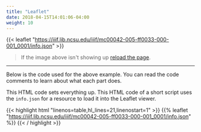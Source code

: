 ```yaml
---
title: "Leaflet"
date: 2018-04-15T14:01:06-04:00
weight: 10
---
```


{{< leaflet "https://iiif.lib.ncsu.edu/iiif/mc00042-005-ff0033-000-001_0001/info.json" >}}

> If the image above isn't showing up <a href="#" onclick="window.location.reload(true);">reload the page</a>.

---

Below is the code used for the above example. You can read the code comments to learn about what each part does.

This HTML code sets everything up. This HTML code of a short script uses the `info.json` for a resource to load it into the Leaflet viewer.

<!-- #todo:0 show the comments from the code in the leaflet highlighted version -->

{{< highlight html "linenos=table,hl_lines=21,linenostart=1" >}}
{{% leaflet "https://iiif.lib.ncsu.edu/iiif/mc00042-005-ff0033-000-001_0001/info.json" %}}
{{< / highlight >}}
